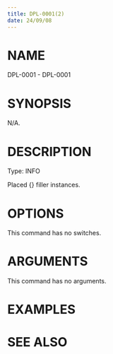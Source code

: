 ```yaml
---
title: DPL-0001(2)
date: 24/09/08
---
```


# NAME

DPL-0001 - DPL-0001

# SYNOPSIS

N/A.

# DESCRIPTION

Type: INFO

Placed {} filler instances.

# OPTIONS

This command has no switches.

# ARGUMENTS

This command has no arguments.

# EXAMPLES

# SEE ALSO
